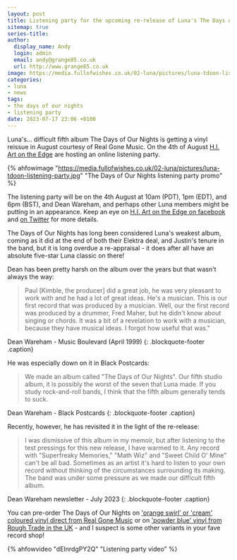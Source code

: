```yaml
---
layout: post
title: Listening party for the upcoming re-release of Luna's The Days of Our Nights
sitemap: true
series-title:
author:
  display_name: Andy
  login: admin
  email: andy@grange85.co.uk
  url: http://www.grange85.co.uk
image: https://media.fullofwishes.co.uk/02-luna/pictures/luna-tdoon-listening-party.jpg
categories:
- luna
- news
tags:
- the days of our nights
- listening party
date: 2023-07-17 23:06 +0100
---
```

Luna's... difficult fifth album The Days of Our Nights is getting a vinyl reissue in August courtesy of Real Gone Music.  On the 4th of August [H.I. Art on the Edge](https://www.facebook.com/H.I.ArtontheEdge) are hosting an online listening party.

{% ahfowimage "https://media.fullofwishes.co.uk/02-luna/pictures/luna-tdoon-listening-party.jpg" "The Days of Our Nights listening party promo" %}

The listening party will be on the 4th August at 10am (PDT), 1pm (EDT), and 6pm (BST), and Dean Wareham, and perhaps other Luna members might be putting in an appearance. Keep an eye on [H.I. Art on the Edge on facebook](https://www.facebook.com/H.I.ArtontheEdge/posts/pfbid02TZvQxq2aRqSZ6X4sVZUa8tkjyU7dpEuVWuQ2naULJC8mmq7BzoTUvgYVZbvZzQrBl) and [on Twitter](https://twitter.com/thehiart418) for more details.

The Days of Our Nights has long been considered Luna's weakest album, coming as it did at the end of both their Elektra deal, and Justin's tenure in the band, but it is long overdue a re-appraisal - it does after all have an absolute five-star Luna classic on there!

Dean has been pretty harsh on the album over the years but that wasn't always the way:

>  Paul [Kimble, the producer] did a great job, he was very pleasant to work with and he had a lot of great ideas. He's a musician. This is our first record that was produced by a musician. Well, our the first record was produced by a drummer, Fred Maher, but he didn't know about singing or chords. It was a bit of a revelation to work with a musician, because they have musical ideas. I forgot how useful that was."

Dean Wareham - Music Boulevard (April 1999) 
{: .blockquote-footer .caption}

He was especially down on it in Black Postcards:

> We made an album called "The Days of Our Nights". Our fifth studio album, it is possibly the worst of the seven that Luna made. If you study rock-and-roll bands, I think that the fifth album generally tends to suck.

Dean Wareham - Black Postcards
{: .blockquote-footer .caption}

Recently, however, he has revisited it in the light of the re-release:

>  I was dismissive of this album in my memoir, but after listening to the test pressings for this new release, I have warmed to it.  Any record with "Superfreaky Memories," "Math Wiz" and "Sweet Child O' Mine" can't be all bad.  Sometimes as an artist it's hard to listen to your own record without thinking of the circumstances surrounding its making. The band was under some pressure as we made our difficult fifth album.

 Dean Wareham newsletter - July 2023
{: .blockquote-footer .caption}

You can pre-order The Days of Our Nights on ['orange swirl' or 'cream' coloured vinyl direct from Real Gone Music](https://realgonemusic.com/collections/upcoming/products/luna-the-days-of-our-nights-lp) or on ['powder blue' vinyl from Rough Trade in the UK](https://www.roughtrade.com/gb/product/luna/the-days-of-our-nights-2) - and I suspect is some other variants in your fave record shop!

{% ahfowvideo "dEInrdgPY2Q" "Listening party video" %}
